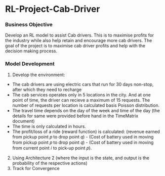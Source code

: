 # RL-Project-Cab-Driver

### Business Objective
Develop an RL model to assist Cab drivers. This is to maximise profits for the industry while also help retain and encourage more cab drivers. 
The goal of the project is to maximise cab driver profits and help with the decision making process. 

### Model Development
1. Develop the environment:
  -  The cab drivers are using electric cars that run for 30 days non-stop, after which they need to recharge
  - The cab services operates only in 5 locations in the city. And at one point of time, the driver can recieve a maximum of 15 requests. The number of requests per location is calculated basis Poisson distribution.
  - The travel time depends on the day of the week and time of the day (the details for same were provided before hand in the TimeMatrix document)
  - The time is only calculated in hours. 
  - The profit/loss of a ride (reward function) is calculated: (revenue earned from pickup point 𝑝 to drop point 𝑞) - (Cost of
battery used in moving from pickup point 𝑝 to drop point 𝑞) - (Cost of battery used in moving from current point 𝑖 to pick-up point 𝑝).
2. Using Architecture 2 (where the input is the state, and output is the probability of the respective actions)
3. Track for Convergence
 
